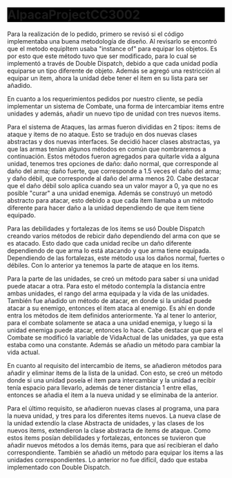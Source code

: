 <h1 style="background-color: black;">AlpacaProjectCC3002</h1>
 
<p>Para la realización de lo pedido, primero se revisó si el código implementaba una buena metodología de diseño. Al revisarlo se encontró que el metodo equipItem usaba "instance of" para equipar los objetos. Es por esto que este método tuvo que ser modificado, para lo cual se implementó a través de Double Dispatch, debido a que cada unidad podía equiparse un tipo diferente de objeto. Además se agregó una restricción al equipar un item, ahora la unidad debe tener el item en su lista para ser añadido.</p>

<p>En cuanto a los requerimientos pedidos por nuestro cliente, se pedía implementar un sistema de Combate, una forma de intercambiar items entre unidades y además, añadir un nuevo tipo de unidad con tres nuevos items.</p>

Para el sistema de Ataques, las armas fueron divididas en 2 tipos: items de ataque y items de no ataque. Esto se tradujo en dos nuevas clases abstractas y dos nuevas interfaces. Se decidió hacer clases abstractas, ya que las armas tenían algunos métodos en común que nombraremos a continuación. Estos métodos fueron agregados para quitarle vida a alguna unidad, tenemos tres opciones de daño: daño normal, que corresponde al daño del arma; daño fuerte, que corresponde a 1.5 veces el daño del arma; y daño débil, que corresponde al daño del arma menos 20. Cabe destacar que el daño débil solo aplica cuando sea un valor mayor a 0, ya que no es posible "curar" a una unidad enemiga. Además se construyó un metodó abstracto para atacar, esto debido a que cada item llamaba a un método diferente para hacer daño a la unidad dependiendo de que item tiene equipado.

Para las debilidades y fortalezas de los items se usó Double Dispatch creando varios métodos de rebicir daño dependiendo del arma con que se es atacado. Esto dado que cada unidad recibe un daño diferente dependiendo de que arma lo está atacando y que arma tiene equipada. Dependiendo de las fortalezas, este método usa los daños normal, fuertes o débiles. Con lo anterior ya tenemos la parte de ataque en los items.

Para la parte de las unidades, se creó un método para saber si una unidad puede atacar a otra. Para esto el método contempla la distancia entre ambas unidades, el rango del arma equipada y la vida de las unidades. También fue añadido un método de atacar, en donde si la unidad puede atacar a su enemigo, entonces el item ataca al enemigo. Es ahí en donde entra los métodos de item definidos anteriormente. Ya al tener lo anterior, para el combate solamente se ataca a una unidad enemiga, y luego si la unidad enemiga puede atacar, entonces lo hace. Cabe destacar que para el Combate se modificó la variable de VidaActual de las unidades, ya que esta estaba como una constante. Además se añadio un método para cambiar la vida actual.

En cuanto al requisito del intercambio de items, se añadieron métodos para añadir y eliminar items de la lista de la unidad. Con esto, se creó un método donde si una unidad poseía el item para intercambiar y la unidad a recibir tenía espacio para llevarlo, además de tener distancia 1 entre ellas, entonces se añadia el item a la nueva unidad y se eliminaba de la anterior.

Para el último requisito, se añadieron nuevas clases al programa, una para la nueva unidad, y tres para los diferentes items nuevos. La nueva clase de la unidad extendío la clase Abstracta de unidades, y las clases de los nuevos items, extendieron la clase abstracta de items de ataque. Como estos items posían debilidades y fortalezas, entonces se tuvieron que añadir nuevos métodos a los demás items, para que así recibieran el daño correspondiente. También se añadió un método para equipar los items a las unidades correspondientes. Lo anterior no fue difícil, dado que estaba implementado con Double Dispatch. 
